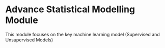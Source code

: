 # Advance Statistical Modelling Module

This module focuses on the key machine learning model 
(Supervised and Unsupervised Models)
